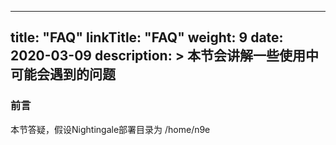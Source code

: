 
---
title: "FAQ"
linkTitle: "FAQ"
weight: 9
date: 2020-03-09
description: >
  本节会讲解一些使用中可能会遇到的问题
---

### 前言
本节答疑，假设Nightingale部署目录为 /home/n9e